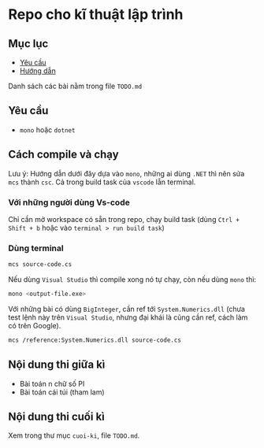 # Repo cho kĩ thuật lập trình

## Mục lục
- [Yêu cầu](#yêu-cầu)
- [Hướng dẫn](#cách-compile-và-chạy)

Danh sách các bài nằm trong file `TODO.md`

## Yêu cầu
- `mono` hoặc `dotnet`

## Cách compile và chạy

Lưu ý: Hướng dẫn dưới đây dựa vào `mono`, những ai dùng `.NET` thì nên sửa `mcs` thành `csc`. Cả trong build task của `vscode` lẫn terminal.

### Với những người dùng Vs-code

Chỉ cần mở workspace có sẵn trong repo, chạy build task (dùng `Ctrl + Shift + b` hoặc vào `terminal > run build task`)

### Dùng terminal

```sh
mcs source-code.cs
```

Nếu dùng `Visual Studio` thì compile xong nó tự chạy,  còn nếu dùng `mono` thì:

```sh
mono <output-file.exe>
```

Với những bài có dùng `BigInteger`, cần ref tới `System.Numerics.dll` (chưa test lệnh này trên `Visual Studio`, nhưng đại khái là cũng cần ref, cách làm có trên Google).

```sh
mcs /reference:System.Numerics.dll source-code.cs
```

## Nội dung thi giữa kì
- Bài toán n chữ số PI
- Bài toán cái túi (tham lam)

## Nội dung thi cuối kì
Xem trong thư mục `cuoi-ki`, file `TODO.md`.
